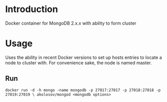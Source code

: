 Introduction
============

Docker container for MongoDB 2.x.x with ability to form cluster


Usage
=====

Uses the ability in recent Docker versions to set up hosts entries to locate a node to cluster with. For
convenience sake, the node is named master.


Run 
---

`docker run -d -h mongo -name mongodb -p 27017:27017 -p 27018:27018 -p 27019:27019 \
			akolosov/mongod <mongodb options>`
